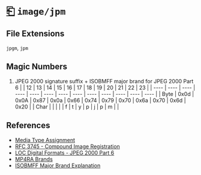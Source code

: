 # [⎗](../README.md) `image/jpm`

## File Extensions

`jpgm`, `jpm`

## Magic Numbers

1. JPEG 2000 signature suffix + ISOBMFF major brand for JPEG 2000 Part 6
   | | 12 | 13 | 14 | 15 | 16 | 17 | 18 | 19 | 20 | 21 | 22 | 23 |
   | ---- | ---- | ---- | ---- | ---- | ---- | ---- | ---- | ---- | ---- | ---- | ---- | ---- |
   | Byte | 0x0d | 0x0A | 0x87 | 0x0a | 0x66 | 0x74 | 0x79 | 0x70 | 0x6a | 0x70 | 0x6d | 0x20 |
   | Char | | | | | f | t | y | p | j | p | m | |

## References

- [Media Type Assignment](https://www.iana.org/assignments/media-types/image/jp2)
- [RFC 3745 - Compound Image Registration](https://datatracker.ietf.org/doc/html/rfc3745#section-4.4)
- [LOC Digital Formats - JPEG 2000 Part 6](https://www.loc.gov/preservation/digital/formats/fdd/fdd000144.shtml)
- [MP4RA Brands](https://mp4ra.org/registered-types/brands)
- [ISOBMFF Major Brand Explanation](https://www.ftyps.com/what.html)
